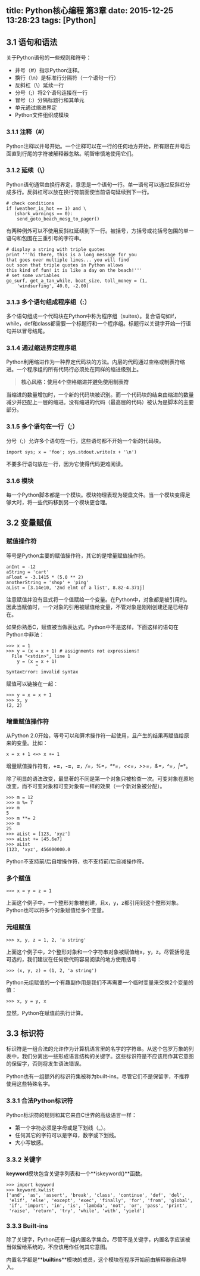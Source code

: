 title: Python核心编程 第3章
date: 2015-12-25 13:28:23
tags: [Python]
---

## 3.1 语句和语法

关于Python语句的一些规则和符号：
* 井号（#）指示Python注释。
* 换行（\n）是标准行分隔符（一个语句一行）
* 反斜杠（\）延续一行
* 分号（;）将2个语句连接在一行
* 冒号（:）分隔标题行和其单元
* 单元通过缩进界定
* Python文件组织成模块

### 3.1.1 注释（#）

Python注释以井号开始。一个注释可以在一行的任何地方开始，所有跟在井号后面直到行尾的字符被解释器忽略。明智审慎地使用它们。

### 3.1.2 延续（\）

Python语句通常由换行界定，意思是一个语句一行。单一语句可以通过反斜杠分成多行。反斜杠可以放在换行符前面使当前语句延续到下一行。

    # check conditions
    if (weather_is_hot == 1) and \
       (shark_warnings == 0):
        send_goto_beach_mesg_to_pager()

有两种例外可以不使用反斜杠延续到下一行。被括号，方括号或花括号包围的单一语句和包围在三重引号的字符串。

    # display a string with triple quotes
    print '''hi there, this is a long message for you
    that goes over multiple lines... you will find
    out soon that triple quotes in Python allows
    this kind of fun! it is like a day on the beach!'''
    # set some variables
    go_surf, get_a_tan_while, boat_size, toll_money = (1,
        'windsurfing', 40.0, -2.00)

### 3.1.3 多个语句组成程序组（:）

多个语句组成一个代码块在Python中称为程序组（suites）。复合语句如if，while，def和class都需要一个标题行和一个程序组。标题行以关键字开始一行语句并以冒号结尾。

### 3.1.4 通过缩进界定程序组

Python利用缩进作为一种界定代码块的方法。内层的代码通过空格或制表符缩进。一个程序组的所有代码行必须处在同样的缩进级别上。

> **核心风格：使用4个空格缩进并避免使用制表符**

当缩进的数量增加时，一个新的代码块被识别。而一个代码块的结束由缩进的数量减少并匹配上一层的缩进。没有缩进的代码（最高层的代码）被认为是脚本的主要部分。

### 3.1.5 多个语句在一行（;）

分号（;）允许多个语句在一行，这些语句都不开始一个新的代码块。

    import sys; x = 'foo'; sys.stdout.write(x + '\n')

不要多行语句放在一行，因为它使得代码更难阅读。

### 3.1.6 模块
每一个Python脚本都是一个模块。模块物理表现为硬盘文件。当一个模块变得足够大时，将一些代码移到另一个模块更合理。

## 3.2 变量赋值

### 赋值操作符

等号是Python主要的赋值操作符，其它的是增量赋值操作符。

    anInt = -12
    aString = 'cart'
    aFloat = -3.1415 * (5.0 ** 2)
    anotherString = 'shop' + 'ping'
    aList = [3.14e10, '2nd elmt of a list', 8.82-4.371j]

注意赋值并没有显式将一个值赋给一个变量。在Python中，对象都是被引用的。因此当赋值时，一个对象的引用被赋值给变量，不管对象是刚刚创建还是已经存在。

如果你熟悉C，赋值被当做表达式。Python中不是这样，下面这样的语句在Python中非法：

    >>> x = 1
    >>> y = (x = x + 1) # assignments not expressions!
      File "<stdin>", line 1
        y = (x = x + 1)
               ^
    SyntaxError: invalid syntax

赋值可以链接在一起：

    >>> y = x = x + 1
    >>> x, y
    (2, 2)

### 增量赋值操作符

从Python 2.0开始，等号可以和算术操作符一起使用，且产生的结果再赋值给原来的变量。比如：

    x = x + 1 <=> x += 1

增量赋值操作符有，**+=**，**-=**，***=**，**/=**，**%=**，**\*\*=**，**<<=**，**>>=**，**&=**，**^=**，**|=**。

除了明显的语法改变，最显著的不同是第一个对象只被检查一次。可变对象在原地改变，而不可变对象和可变对象有一样的效果（一个新对象被分配）。

    >>> m = 12
    >>> m %= 7
    >>> m
    5
    >>> m **= 2
    >>> m
    25
    >>> aList = [123, 'xyz']
    >>> aList += [45.6e7]
    >>> aList
    [123, 'xyz', 456000000.0

Python不支持前/后自增操作符，也不支持前/后自减操作符。

### 多个赋值

    >>> x = y = z = 1

上面这个例子中，一个整形对象被创建，且x，y，z都引用到这个整形对象。Python也可以将多个对象赋值给多个变量。

### 元组赋值

    >>> x, y, z = 1, 2, 'a string'

上面这个例子中，2个整形对象和一个字符串对象被赋值给x，y，z。尽管括号是可选的，我们建议在任何使代码容易阅读的地方使用括号：

    >>> (x, y, z) = (1, 2, 'a string')

Python元组赋值的一个有趣副作用是我们不再需要一个临时变量来交换2个变量的值：

    >>> x, y = y, x

显然，Python在赋值前执行计算。

## 3.3 标识符

标识符是一组合法的允许作为计算机语言里的名字的字符串。从这个包罗万象的列表中，我们分离出一些形成语言结构的关键字。这些标识符是不应该用作其它意图的保留字，否则将发生语法错误。

Python也有一组额外的标识符集被称为built-ins。尽管它们不是保留字，不推荐使用这些特殊名字。

### 3.3.1 合法Python标识符

Python标识符的规则和其它来自C世界的高级语言一样：
* 第一个字符必须是字母或是下划线（_）。
* 任何其它的字符可以是字母，数字或下划线。
* 大小写敏感。

### 3.3.2 关键字

**keyword**模块包含关键字列表和一个**iskeyword()**函数。

    >>> import keyword
    >>> keyword.kwlist
    ['and', 'as', 'assert', 'break', 'class', 'continue', 'def', 'del',
     'elif', 'else', 'except', 'exec', 'finally', 'for', 'from', 'global',
     'if', 'import', 'in', 'is', 'lambda', 'not', 'or', 'pass', 'print',
     'raise', 'return', 'try', 'while', 'with', 'yield']

### 3.3.3 Built-ins

除了关键字，Python还有一组内置名字集合。尽管不是关键字，内置名字应该被当做留给系统的，不应该用作任何其它意图。

内置名字都是**__builtins__**模块的成员，这个模块在程序开始前由解释器自动导入。

